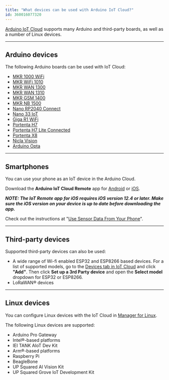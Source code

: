 ```yaml
---
title: "What devices can be used with Arduino IoT Cloud?"
id: 360016077320
---
```


[Arduino IoT Cloud](https://create.arduino.cc/iot/) supports many Arduino and third-party boards, as well as a number of Linux devices.

---

## Arduino devices

The following Arduino boards can be used with IoT Cloud:

* [MKR 1000 WiFi](https://docs.arduino.cc/hardware/mkr-1000-wifi)
* [MKR WiFi 1010](https://docs.arduino.cc/hardware/mkr-wifi-1010)
* [MKR WAN 1300](https://docs.arduino.cc/hardware/mkr-wan-1300)
* [MKR WAN 1310](https://docs.arduino.cc/hardware/mkr-wan-1310)
* [MKR GSM 1400](https://docs.arduino.cc/hardware/mkr-gsm-1400)
* [MKR NB 1500](https://docs.arduino.cc/hardware/mkr-nb-1500)
* [Nano RP2040 Connect](https://docs.arduino.cc/hardware/nano-rp2040-connect)
* [Nano 33 IoT](https://docs.arduino.cc/hardware/nano-33-iot)
* [Giga R1 WiFi](https://docs.arduino.cc/hardware/giga-r1-wifi)
* [Portenta H7](https://docs.arduino.cc/hardware/portenta-h7)
* [Portenta H7 Lite Connected](https://docs.arduino.cc/hardware/portenta-h7-lite-connected)
* [Portenta X8](https://docs.arduino.cc/hardware/portenta-x8)
* [Nicla Vision](https://docs.arduino.cc/hardware/nicla-vision)
* [Arduino Opta](https://docs.arduino.cc/hardware/opta)

---

## Smartphones

You can use your phone as an IoT device in the Arduino Cloud.

Download the **Arduino IoT Cloud Remote** app for [Android](https://play.google.com/store/apps/details?id=cc.arduino.cloudiot&hl=en&gl=US&pli=1) or [iOS](https://apps.apple.com/us/app/arduino-iot-cloud-remote/id1514358431).

***NOTE: The IoT Remote app for iOS requires iOS version 12.4 or later. Make sure the iOS version on your device is up to date before downloading the app.***

Check out the instructions at "[Use Sensor Data From Your Phone](https://docs.arduino.cc/arduino-cloud/tutorials/iot-remote-phone-sensors)".

---

## Third-party devices

Supported third-party devices can also be used:

* A wide range of Wi-fi enabled ESP32 and ESP8266 based devices. For a list of supported models, go to the [Devices tab in IoT Cloud](https://create.arduino.cc/iot/devices) and click **"Add"**. Then click **Set up a 3rd Party device** and open the **Select model** dropdown for ESP32 or ESP8266.
* LoRaWAN® devices

---

## Linux devices

You can configure Linux devices with the IoT Cloud in [Manager for Linux](https://create.arduino.cc/getting-started/#cloud-devices).

The following Linux devices are supported:

* Arduino Pro Gateway
* Intel®-based platforms
* IEI TANK AIoT Dev Kit
* Arm®-based platforms
* Raspberry Pi
* BeagleBone
* UP Squared AI Vision Kit
* UP Squared Grove IoT Development Kit
